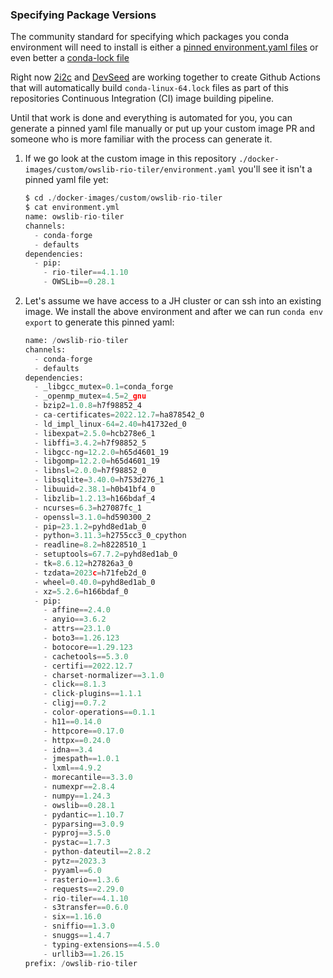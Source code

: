 ### Specifying Package Versions

The community standard for specifying which packages you conda environment will need to install is either 
a [pinned environment.yaml files](https://docs.conda.io/projects/conda/en/latest/user-guide/tasks/manage-pkgs.html#preventing-packages-from-updating-pinning) 
or even better a [conda-lock file](https://github.com/conda/conda-lock)

Right now [2i2c](https://2i2c.org/) and [DevSeed](https://www.developmentseed.org/) are working together to create Github Actions that will automatically build `conda-linux-64.lock` files
as part of this repositories Continuous Integration (CI) image building pipeline.

Until that work is done and everything is automated for you, you can generate a pinned yaml file manually or put up your custom image PR and someone
who is more familiar with the process can generate it.

1. If we go look at the custom image in this repository `./docker-images/custom/owslib-rio-tiler/environment.yaml` you'll see it isn't a pinned yaml file yet:

    ```python
    $ cd ./docker-images/custom/owslib-rio-tiler 
    $ cat environment.yml 
    name: owslib-rio-tiler
    channels:
      - conda-forge
      - defaults
    dependencies:
      - pip:
        - rio-tiler==4.1.10
        - OWSLib==0.28.1
    ```

2. Let's assume we have access to a JH cluster or can ssh into an existing image. We install the above environment and after we can run `conda env export` to generate this pinned yaml:

    ```python
    name: /owslib-rio-tiler
    channels:
      - conda-forge
      - defaults
    dependencies:
      - _libgcc_mutex=0.1=conda_forge
      - _openmp_mutex=4.5=2_gnu
      - bzip2=1.0.8=h7f98852_4
      - ca-certificates=2022.12.7=ha878542_0
      - ld_impl_linux-64=2.40=h41732ed_0
      - libexpat=2.5.0=hcb278e6_1
      - libffi=3.4.2=h7f98852_5
      - libgcc-ng=12.2.0=h65d4601_19
      - libgomp=12.2.0=h65d4601_19
      - libnsl=2.0.0=h7f98852_0
      - libsqlite=3.40.0=h753d276_1
      - libuuid=2.38.1=h0b41bf4_0
      - libzlib=1.2.13=h166bdaf_4
      - ncurses=6.3=h27087fc_1
      - openssl=3.1.0=hd590300_2
      - pip=23.1.2=pyhd8ed1ab_0
      - python=3.11.3=h2755cc3_0_cpython
      - readline=8.2=h8228510_1
      - setuptools=67.7.2=pyhd8ed1ab_0
      - tk=8.6.12=h27826a3_0
      - tzdata=2023c=h71feb2d_0
      - wheel=0.40.0=pyhd8ed1ab_0
      - xz=5.2.6=h166bdaf_0
      - pip:
        - affine==2.4.0
        - anyio==3.6.2
        - attrs==23.1.0
        - boto3==1.26.123
        - botocore==1.29.123
        - cachetools==5.3.0
        - certifi==2022.12.7
        - charset-normalizer==3.1.0
        - click==8.1.3
        - click-plugins==1.1.1
        - cligj==0.7.2
        - color-operations==0.1.1
        - h11==0.14.0
        - httpcore==0.17.0
        - httpx==0.24.0
        - idna==3.4
        - jmespath==1.0.1
        - lxml==4.9.2
        - morecantile==3.3.0
        - numexpr==2.8.4
        - numpy==1.24.3
        - owslib==0.28.1
        - pydantic==1.10.7
        - pyparsing==3.0.9
        - pyproj==3.5.0
        - pystac==1.7.3
        - python-dateutil==2.8.2
        - pytz==2023.3
        - pyyaml==6.0
        - rasterio==1.3.6
        - requests==2.29.0
        - rio-tiler==4.1.10
        - s3transfer==0.6.0
        - six==1.16.0
        - sniffio==1.3.0
        - snuggs==1.4.7
        - typing-extensions==4.5.0
        - urllib3==1.26.15
    prefix: /owslib-rio-tiler
    ```

